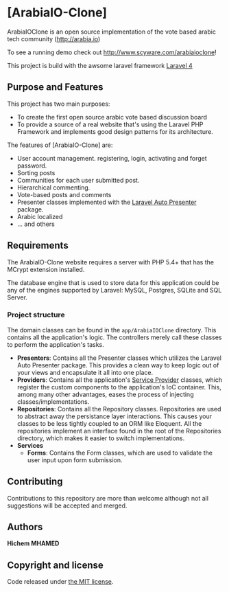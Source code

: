# [ArabiaIO-Clone]

ArabiaIOClone is an open source implementation of the vote based arabic tech community (http://arabia.io)

To see a running demo check out <http://www.scyware.com/arabiaioclone>!

This project is build with the awsome laravel framework [Laravel 4](http://laravel.com/)

## Purpose and Features

This project has two main purposes:

- To create the first open source arabic vote based discussion board
- To provide a source of a real website that's using the Laravel PHP Framework and implements good design patterns for its architecture.


The features of [ArabiaIO-Clone] are:

- User account management. registering, login, activating and forget password.
- Sorting posts
- Communities for each user submitted post.
- Hierarchical commenting.
- Vote-based posts and comments
- Presenter classes implemented with the [Laravel Auto Presenter](https://github.com/ShawnMcCool/laravel-auto-presenter) package.
- Arabic localized
- ... and others
 

## Requirements

The ArabiaIO-Clone website requires a server with PHP 5.4+ that has the MCrypt extension installed.

The database engine that is used to store data for this application could be any of the engines supported by Laravel: MySQL, Postgres, SQLite and SQL Server.

### Project structure

The domain classes can be found in the `app/ArabiaIOClone` directory. This contains all the application's logic. The controllers merely call these classes to perform the application's tasks.

- **Presenters**: Contains all the Presenter classes which utilizes the Laravel Auto Presenter package. This provides a clean way to keep logic out of your views and encapsulate it all into one place.
- **Providers**: Contains all the application's [Service Provider](http://laravel.com/docs/ioc#service-providers) classes, which register the custom components to the application's IoC container. This, among many other advantages, eases the process of injecting classes/implementations.
- **Repositories**: Contains all the Repository classes. Repositories are used to abstract away the persistance layer interactions. This causes your classes to be less tightly coupled to an ORM like Eloquent. All the repositories implement an interface found in the root of the Repositories directory, which makes it easier to switch implementations.
- **Services**
  - **Forms**: Contains the Form classes, which are used to validate the user input upon form submission.
   
## Contributing

Contributions to this repository are more than welcome although not all suggestions will be accepted and merged.

## Authors

**Hichem MHAMED**

## Copyright and license

Code released under [the MIT license](LICENSE).
  
